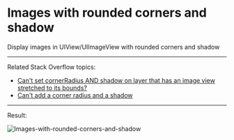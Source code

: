# Images with rounded corners and shadow
Display images in UIView/UIImageView with rounded corners and shadow

---

Related Stack Overflow topics:
- [Can't set cornerRadius AND shadow on layer that has an image view stretched to its bounds?](http://stackoverflow.com/a/34582131/1966109)
- [Can't add a corner radius and a shadow](http://stackoverflow.com/a/34572800/1966109)

---

Result:

![Images-with-rounded-corners-and-shadow](https://i.stack.imgur.com/3eqVq.png)
